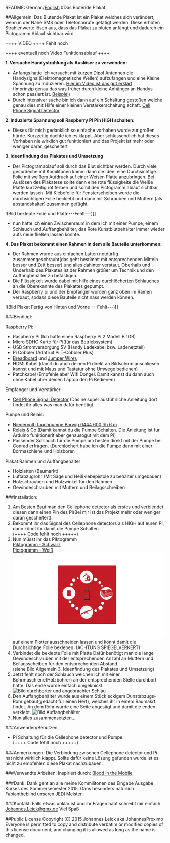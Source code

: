 README: German/[English](README-English.md)
#Das Blutende Plakat

##Allgemein:
Das Blutende Plakat ist ein Plakat welches sich verändert, wenn in der Nähe SMS oder Telefonanrufe getätigt werden. Diese erhöten Strahlenwerte lösen aus, dass das Plakat zu bluten anfängt und dadurch ein Pictogramm Ablauf sichtbar wird.


++++ VIDEO ++++ Fehlt noch

++++ eventuell noch Video Funktionsablauf ++++

**1. Versuche Handystrahlung als Auslöser zu verwenden:**

- Anfangs hatte ich versucht mit kurzen Dipol Antennen die Handysignal(Elektromagnetische Wellen) aufzufangen und eine Kleine Spannung zu Induzieren. [Hier im Video ist das gut erklärt](http://www.ebay.de/itm/Flashlight-Handyanhanger-Spanien-Espana-Spain-Handyschmuck-Mobile-Phone-Charm-/261917061109?pt=LH_DefaultDomain_77&hash=item3cfb792ff5)  
(Imprinzip genau das was früher durch kleine Anhänger an Handys schon passiert ist. [Beispiel](http://www.ebay.de/itm/Flashlight-Handyanhanger-Spanien-Espana-Spain-Handyschmuck-Mobile-Phone-Charm-/261917061109?pt=LH_DefaultDomain_77&hash=item3cfb792ff5))  
- Durch intensiver suche bin ich dann auf ein Schaltung gestoßen welche genau dies mit Hilfe einer kleinen Verstärkerschaltung schaft. [Cell Phone Signal Detector](https://www.seattleu.edu/scieng/ece/laboratory/cellphone/)


**2. Induzierte Spannung soll Raspberry PI Pin HIGH schalten:**

- Dieses für mich gedanklich so einfache vorhaben wurde zur großen hürde. Kurzzeitig dachte ich es klappt. Aber schlussendlich hat dieses Vorhaben nie wirklich gut funktioniert und das Projekt ist mehr oder weniger daran gescheitert  


**3. Ideenfindung des Plakates und Umsetzung**

- Der Pictogramablauf soll durch das Blut sichtbar werden. Durch viele gespräeche mit Komilitonen kamm dann die Idee: eine Durchsichtige Folie mit weißem Aufdruck auf einer Weisen Platte anzubringen. Bei Auslösen des Plakatese sollte dann eine rote flüssigkeite die Weiße Platte kurzzeitig rot ferben und somit den Pictogramm ablauf sichtbar werden lassen. Mit Klebefolie für Fensterscheiben wurde die durchsichtigen Folie becklebt und dann mit Schrauben und Muttern (als abstandshalter) zusammen gefüght. 

!(Bild beklepte Folie und Platte---Fehlt---)[]

- nun hatte ich einen Zwischenraum in dem ich mit einer Pumpe, einem Schlauch und Auffangbehälter, das Rote Kunstblutbehälter immer wieder aufs neue fließen lassen konnte.

**4. Das Plakat bekommt einen Rahmen in dem alle Bauteile unterkommen:**

- Der Rahmen wurde aus einfachen Latten notdürfig zusammengeschraubt(das geht bestimmt mit entsprechenden Mitteln besser und Zeit besser) und alles dahinter verstaut. Oberhalb und Underhalb des Plakates ist der Rahmen größer um Technik und den Auffangbehälter zu befästigen.
- Die Flüssigkeit wurde dabei mit hilfe eines durchlöcherten Schlauches an die Oberekannte des Plakattes gepumpt.
- Der Raspberry pi und der Empfänger wurden ganz oben im Ramen verbaut, sodass diese Bauteile nicht nass werden können.

!(Bild Plakat Fertig von Hinten und Vorne ---Fehlt---)[]

###Benötigt:

[Raspberry Pi](https://www.tinkersoup.de/raspberry-pi/):

-	Raspberry Pi (Ich hatte einen Raspberry Pi 2 Modell B 1GB)
-	Micro SDHC Karte für Pi(für das Betriebsystem)  
-	USB Stromversorgung 5V (Handy Ladekabel bzw. Ladenetzteil)
-	Pi Cobbler (Adafruit Pi T-Cobbler Plus)
-	[Breadboard](http://www.exp-tech.de/komponenten-zubehoer/breadboards/breadboard-830-630-200) und [Jumper Wires](http://www.exp-tech.de/komponenten-zubehoer/kabel/75-pcs-breadboard-jumper-wires-with-m-m-connectors) 
-	HDMI Kabel (damit du auch deinen Pi direkt an Bildschirm anschliesen kannst und mit Maus und Tastatur ohne Umwege bedienen)  
-	Patchkabel (Empfehle aber Wifi Dongel. Damit kannst du dann auch ohne Kabel über deinen Laptop den Pi Bedienen)  



Empfänger und Verstärker:

-	[Cell Phone Signal Detector](https://www.seattleu.edu/scieng/ece/laboratory/cellphone/) (Das ne super ausführliche Anleitung dort findet ihr alles was man dafür benötigt.

Pumpe und Relais:

-	[Niedervolt-Tauchpumpe Barwig 0444 600 l/h 6 m](http://www.conrad.de/ce/de/product/539090/?gclid=CNnkzrqvkMgCFcFuGwod1a0L6Q&insert_kz=VQ&hk=SEM&WT.srch=1&WT.mc_id=google_pla&s_kwcid=AL!222!3!56269798017!!!g!!&ef_id=U5b7vwAABVnJvAd-:20150924190911:s)  
-	[Relais & Co ](http://www.glacialwanderer.com/hobbyrobotics/?p=9)(Damit kannst du die Pumpe Schalten. Die Anleitung ist fur Arduino funktionerit aber genausogut mit dem Pi)
-	Passender Schlauch für die Pumpe am besten direkt mit der Pumpe bei Conrad erfragen. (Durchlöchert habe ich die Pumpe dann mit einer Bormaschiene und Holzborer.

Plakat Rahmen und Auffangbehälter

-	Holzlatten (Baumarkt)
-	Luftabzugrohr (Mit Säge und Heißklebepistole zu behälter umgebauen)
-	Holzschrauben und Holzwinkel für den Rahmen
-	Gewindeschrauben mit Muttern und Beilagsschreiben



###Installation:

1. Am Besten Baut man den Cellephone detector als erstes und verbiendet diesen dann einen Pin des Pi(Bei mir ist das Projekt mehr oder weniger daran gescheitert).
3. Bekommt ihr das Signal des Cellephone detectors als HIGH auf euren PI, dann könnt ihr damit die Pumpe Schalten.  
(++++ Code fehlt noch +++++) 
4.	Nun müsst ihr das Piktogramm  
[Piktogramm - Schwarz](Pictures/Pictogram-black.ai)  
[Pictogramm - Weiß](Pictures/Pictogram-white.ai)  
![Piktogramme](Pictures/Pictogram.jpg) auf einem Plotter ausschneiden lassen und könnt damit die Durchsichtige Folie bekleben. (ACHTUNG SPIEGELVERKERT)
4. Verbindet die beklepte Folie mit Platte Dafür benötigt man die lange Gewindeschrauben mit der entsprechenden Anzahl an Muttern und Beilagsscheiben für den entsprechenden Abstand.  
(siehe Bild Allgemein 3. Ideenfindung des Plakates und Umsetzung)
5. Jetzt fehlt noch der Schlauch welchen ich mit einer Bohrmaschiene(Holzbohrer) an der entsprechenden Stelle durchbort hatte. Das ende wurde einfach umgeknickt.
![Bild durchborter und angebrachter Schlau](Pictures/Tube.jpg)
6. Den Auffangbehälter wurde aus einem Stück eckigem Dunstabzugs-Rohr gebaut(gedacht für einen Hert), welches ihr in einem Baumakrt findet. An dem Rohr wurde eine Seite abgesägt und damit die enden verklebt.
![Bild Auffangbehälter](Pictures/Rohr.jpg)
6. Nun alles zusammensetzten...


###Anwenden/Benutzen

- Pi Schaltung für die Cellephone detector und Pumpe  
(++++ Code fehlt noch +++++)


###Anmerkungen:
Die Verbindung zwischen Cellephone detector und Pi hat nicht wirklich klappt. Sollte dafür keine Lösung gefunden wurde ist es nicht zu empfehlen diese Plakat nachzubauen.

###Verwandte Arbeiten:
Inspiriert durch: [Blood in the Mobile](https://facebook.com/bloodinthemobile)

###Dank:
Dank geht an alle meine Kommilitonen des Eingabe Ausgabe Kurses des Sommersemester 2015. Gans besonders natürlich Fabiantheblind unseren JEDI Meister.

###Kontakt:
Falls etwas unklar ist und ihr Fragen habt schreibt mir einfach Johannes.Leick@gmx.de
Viel Spaß

##Public License
Copyright (C) 2015 Johannes Leick aka JohannesProximo Everyone is permitted to copy and distribute verbatim or modified copies of this license document, and changing it is allowed as long as the name is changed.
